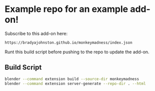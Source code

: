 # Example repo for an example add-on!

Subscribe to this add-on here:

```
https://bradyajohnston.github.io/monkeymadness/index.json
```

Runt this build script before pushing to the repo to update the add-on.

## Build Script
```bash
blender --command extension build --source-dir monkeymadness
blender --command extension server-generate --repo-dir . --html
```
